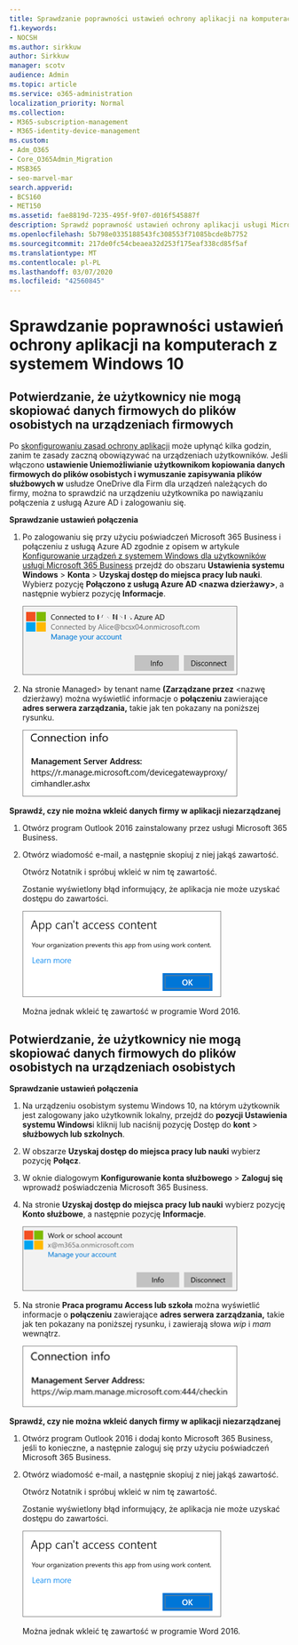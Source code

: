 ```yaml
---
title: Sprawdzanie poprawności ustawień ochrony aplikacji na komputerach z systemem Windows 10
f1.keywords:
- NOCSH
ms.author: sirkkuw
author: Sirkkuw
manager: scotv
audience: Admin
ms.topic: article
ms.service: o365-administration
localization_priority: Normal
ms.collection:
- M365-subscription-management
- M365-identity-device-management
ms.custom:
- Adm_O365
- Core_O365Admin_Migration
- MSB365
- seo-marvel-mar
search.appverid:
- BCS160
- MET150
ms.assetid: fae8819d-7235-495f-9f07-d016f545887f
description: Sprawdź poprawność ustawień ochrony aplikacji usługi Microsoft 365 Business na urządzeniach z systemem Windows 10 i sprawdź, czy użytkownicy nie mogą kopiować danych firmy do plików osobistych lub niezarządzanych aplikacji.
ms.openlocfilehash: 5b798e0335188543fc308553f71085bcde8b7752
ms.sourcegitcommit: 217de0fc54cbeaea32d253f175eaf338cd85f5af
ms.translationtype: MT
ms.contentlocale: pl-PL
ms.lasthandoff: 03/07/2020
ms.locfileid: "42560845"
---
```

# <a name="validate-app-protection-settings-on-windows-10-pcs"></a>Sprawdzanie poprawności ustawień ochrony aplikacji na komputerach z systemem Windows 10

## <a name="verify-that-users-cannot-copy-company-data-to-personal-files-on-corporate-devices"></a>Potwierdzanie, że użytkownicy nie mogą skopiować danych firmowych do plików osobistych na urządzeniach firmowych

Po [skonfigurowaniu zasad ochrony aplikacji](protection-settings-for-windows-10-devices.md) może upłynąć kilka godzin, zanim te zasady zaczną obowiązywać na urządzeniach użytkowników. Jeśli włączono **ustawienie Uniemożliwianie** **użytkownikom kopiowania danych firmowych do plików osobistych i wymuszanie zapisywania plików służbowych w** usłudze OneDrive dla Firm dla urządzeń należących do firmy, można to sprawdzić na urządzeniu użytkownika po nawiązaniu połączenia z usługą Azure AD i zalogowaniu się. 
  
 **Sprawdzanie ustawień połączenia**
  
1. Po zalogowaniu się przy użyciu poświadczeń Microsoft 365 Business i połączeniu z usługą Azure AD zgodnie z opisem w artykule [Konfigurowanie urządzeń z systemem Windows dla użytkowników usługi Microsoft 365 Business](set-up-windows-devices.md) przejdź do obszaru **Ustawienia systemu Windows** \> **Konta** \> **Uzyskaj dostęp do miejsca pracy lub nauki**. Wybierz pozycję **Połączono z usługą Azure AD \<nazwa dzierżawy\>**, a następnie wybierz pozycję **Informacje**.
    
    ![Click or tap Info on the Connected to Azure AD dialog.](../media/a36ede2b-d1a0-4d4e-8ea7-af39b4b63890.png)
  
2. Na stronie Managed\> by tenant name **(Zarządzane przez** \<nazwę dzierżawy) można wyświetlić informacje o **połączeniu** zawierające **adres serwera zarządzania,** takie jak ten pokazany na poniższej rysunku. 
    
    ![Managed by page shows connection info of the device manager URL.](../media/47515a8e-2d0c-4bea-99f0-6b2545b88a11.png)
  
 **Sprawdź, czy nie można wkleić danych firmy w aplikacji niezarządzanej**
  
1. Otwórz program Outlook 2016 zainstalowany przez usługi Microsoft 365 Business.
    
2. Otwórz wiadomość e-mail, a następnie skopiuj z niej jakąś zawartość.
    
    Otwórz Notatnik i spróbuj wkleić w nim tę zawartość.
    
    Zostanie wyświetlony błąd informujący, że aplikacja nie może uzyskać dostępu do zawartości.
    
    ![A dialog that states app can't access content when you paste into an unmanaged app.](../media/5e82b154-cf2f-43c8-ae80-b45d8ad80e56.png)
  
    Można jednak wkleić tę zawartość w programie Word 2016.
    
## <a name="verify-that-users-cannot-copy-company-data-to-personal-files-on-personal-devices"></a>Potwierdzanie, że użytkownicy nie mogą skopiować danych firmowych do plików osobistych na urządzeniach osobistych

 **Sprawdzanie ustawień połączenia**
  
1. Na urządzeniu osobistym systemu Windows 10, na którym użytkownik jest zalogowany jako użytkownik lokalny, przejdź do **pozycji Ustawienia systemu Windows**i kliknij lub naciśnij pozycję Dostęp do **kont** \> **służbowych lub szkolnych**.
    
2. W obszarze **Uzyskaj dostęp do miejsca pracy lub nauki** wybierz pozycję **Połącz**.
    
3. W oknie dialogowym **Konfigurowanie konta służbowego** \> **Zaloguj się** wprowadź poświadczenia Microsoft 365 Business.
    
4. Na stronie **Uzyskaj dostęp do miejsca pracy lub nauki** wybierz pozycję **Konto służbowe**, a następnie pozycję **Informacje**.
    
    ![Kliknij lub naciśnij pozycję Informacje w oknie dialogowym Konto służbowe.](../media/63bd8b32-cb32-4afa-8ce0-6070ac403abc.png)
  
5. Na stronie **Praca programu Access lub szkoła** można wyświetlić informacje o **połączeniu** zawierające **adres serwera zarządzania,** takie jak ten pokazany na poniższej rysunku, i zawierają słowa *wip* i *mam* wewnątrz. 
    
    ![Managed by page shows connection info URL that includes the words mam and wpi.](../media/abd4eaf4-44fa-4538-a3e8-1e0d331dfe1e.png)
  
 **Sprawdź, czy nie można wkleić danych firmy w aplikacji niezarządzanej**
  
1. Otwórz program Outlook 2016 i dodaj konto Microsoft 365 Business, jeśli to konieczne, a następnie zaloguj się przy użyciu poświadczeń Microsoft 365 Business.
    
2. Otwórz wiadomość e-mail, a następnie skopiuj z niej jakąś zawartość.
    
    Otwórz Notatnik i spróbuj wkleić w nim tę zawartość.
    
    Zostanie wyświetlony błąd informujący, że aplikacja nie może uzyskać dostępu do zawartości.
    
    ![A dialog that states app can't access content when you paste into an unmanaged app.](../media/5e82b154-cf2f-43c8-ae80-b45d8ad80e56.png)
  
    Można jednak wkleić tę zawartość w programie Word 2016.
    

